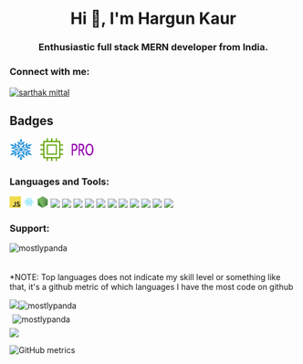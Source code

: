 <h1 align="center">Hi 👋, I'm Hargun Kaur</h1>
<h3 align="center">Enthusiastic full stack MERN developer from India.</h3>


<h3 align="left">Connect with me:</h3>
<p align="left">
<a href="https://linkedin.com/in/sarthak mittal" target="blank"><img align="center" src="https://cdn.jsdelivr.net/npm/simple-icons@3.0.1/icons/linkedin.svg" alt="sarthak mittal" height="30" width="40" /></a>

</p>

## Badges
<a href='https://archiveprogram.github.com/'><img src='https://raw.githubusercontent.com/acervenky/animated-github-badges/master/assets/acbadge.gif' width='40' height='40'></a> <a href='https://docs.github.com/en/developers'><img src='https://raw.githubusercontent.com/acervenky/animated-github-badges/master/assets/devbadge.gif' width='40' height='40'></a> <a href='https://github.com/pricing'><img src='https://raw.githubusercontent.com/acervenky/animated-github-badges/master/assets/pro.gif' width='40' height='40'></a> 

<h3 align="left">Languages and Tools:</h3>
<code><img height="20" src="https://raw.githubusercontent.com/github/explore/80688e429a7d4ef2fca1e82350fe8e3517d3494d/topics/javascript/javascript.png"></code>
<code><img height="20" src="https://raw.githubusercontent.com/github/explore/80688e429a7d4ef2fca1e82350fe8e3517d3494d/topics/react/react.png"></code>
<code><img height="20" src="https://raw.githubusercontent.com/github/explore/80688e429a7d4ef2fca1e82350fe8e3517d3494d/topics/nodejs/nodejs.png"></code> 
<code><img height="20" src="https://cdn.app.compendium.com/uploads/user/e7c690e8-6ff9-102a-ac6d-e4aebca50425/f4a5b21d-66fa-4885-92bf-c4e81c06d916/Image/e5eee315a17de0d7f56117077eb71fa9/mongo.png"></code> 
<code><img height="20" src="https://cdn3.iconfinder.com/data/icons/logos-and-brands-adobe/512/267_Python-512.png"></code> 
<code><img height="20" src="https://cdn.iconscout.com/icon/free/png-512/c-programming-569564.png"></code> 
<code><img height="20" src="https://user-images.githubusercontent.com/42747200/46140125-da084900-c26d-11e8-8ea7-c45ae6306309.png"></code> 
<code><img height="20" src="https://cdn.iconscout.com/icon/free/png-512/php-27-226042.png"></code> 
<code><img height="20" src="https://e7.pngegg.com/pngimages/840/443/png-clipart-html-5-logo-web-development-html-css3-canvas-element-web-design-w3c-html5-logo-miscellaneous-text-thumbnail.png"></code> 
<code><img height="20" src="https://img.icons8.com/color/452/firebase.png"></code> 
<code><img height="20" src="https://mccarter.gallerycdn.vsassets.io/extensions/mccarter/start-git-bash/1.2.1/1499505567572/Microsoft.VisualStudio.Services.Icons.Default"></code>
<code><img height="20" src="https://cdn.iconscout.com/icon/free/png-256/heroku-225989.png"></code>
<code><img height="20" src="https://cdn.icon-icons.com/icons2/2107/PNG/512/file_type_vscode_icon_130084.png"></code>
<code><img height="20" src="https://mpng.subpng.com/20180604/xox/kisspng-web-development-express-js-javascript-software-fra-frame-work-5b15153ce5bb85.615845371528108348941.jpg"></code> 
<br>
<h3 align="left">Support:</h3>
<p><a href="https://www.buymeacoffee.com/hkaur008"> <img align="left" src="https://cdn.buymeacoffee.com/buttons/v2/default-yellow.png" height="50" width="210" alt="mostlypanda" /></a></p><br><br>
<br>
*NOTE: Top languages does not indicate my skill level or something like that, it's a github metric of which languages I have the most code on github
<br>
<p>
<img align="left" src='https://github-readme-stats.vercel.app/api?username=mostlypanda&show_icons=true&theme=radical&count_private=true'/>
</p>
<img align="center" src="https://github-readme-streak-stats.herokuapp.com/?user=hkaur008&count_private=true&theme=radical" alt="mostlypanda" />
<div style="flex: 33.33%; padding: 5px;"><img align="center" src="https://github-readme-stats.vercel.app/api/wakatime?username=mostlypanda&count_private=true&theme=radical" alt="mostlypanda" /></div>
</div>
<img align="center" src="https://github-readme-stats.anuraghazra1.vercel.app/api/top-langs/?username=mostlypanda&layout=compact&theme=radical&count_private=true" />



![GitHub metrics](https://metrics.lecoq.io/hkaur008)  


